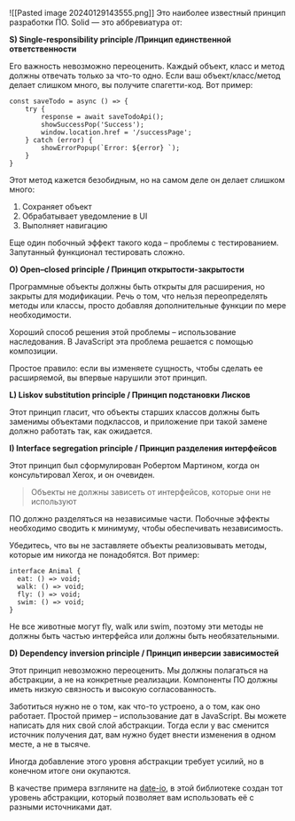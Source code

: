 ![[Pasted image 20240129143555.png]]
Это наиболее известный принцип разработки ПО. Solid — это аббревиатура от:  
  
**S) Single-responsibility principle /Принцип единственной ответственности**  
  
Его важность невозможно переоценить. Каждый объект, класс и метод должны отвечать только за что-то одно. Если ваш объект/класс/метод делает слишком много, вы получите спагетти-код. Вот пример:  
  

```
const saveTodo = async () => {
    try {
        response = await saveTodoApi(); 
        showSuccessPop('Success'); 
        window.location.href = '/successPage';
    } catch (error) { 
        showErrorPopup(`Error: ${error} `);
    }
}
```

  
Этот метод кажется безобидным, но на самом деле он делает слишком много:  
  

1. Сохраняет объект
2. Обрабатывает уведомление в UI
3. Выполняет навигацию

  
Еще один побочный эффект такого кода – проблемы с тестированием. Запутанный функционал тестировать сложно.  
  
**O) Open–closed principle / Принцип открытости-закрытости**  
  
Программные объекты должны быть открыты для расширения, но закрыты для модификации. Речь о том, что нельзя переопределять методы или классы, просто добавляя дополнительные функции по мере необходимости.  
  
Хороший способ решения этой проблемы – использование наследования. В JavaScript эта проблема решается с помощью композиции.  
  
Простое правило: если вы изменяете сущность, чтобы сделать ее расширяемой, вы впервые нарушили этот принцип.  
  
**L) Liskov substitution principle / Принцип подстановки Лисков**  
  
Этот принцип гласит, что объекты старших классов должны быть заменимы объектами подклассов, и приложение при такой замене должно работать так, как ожидается.  
  
**I) Interface segregation principle / Принцип разделения интерфейсов**  
  
Этот принцип был сформулирован Робертом Мартином, когда он консультировал Xerox, и он очевиден.  
  

> Объекты не должны зависеть от интерфейсов, которые они не используют

  
  
ПО должно разделяться на независимые части. Побочные эффекты необходимо сводить к минимуму, чтобы обеспечивать независимость.  
  
Убедитесь, что вы не заставляете объекты реализовывать методы, которые им никогда не понадобятся. Вот пример:  
  

```
interface Animal {
  eat: () => void;
  walk: () => void;
  fly: () => void;
  swim: () => void;
}
```

  
Не все животные могут fly, walk или swim, поэтому эти методы не должны быть частью интерфейса или должны быть необязательными.  
  
**D) Dependency inversion principle / Принцип инверсии зависимостей**  
  
Этот принцип невозможно переоценить. Мы должны полагаться на абстракции, а не на конкретные реализации. Компоненты ПО должны иметь низкую связность и высокую согласованность.  
  
Заботиться нужно не о том, как что-то устроено, а о том, как оно работает. Простой пример – использование дат в JavaScript. Вы можете написать для них свой слой абстракции. Тогда если у вас сменится источник получения дат, вам нужно будет внести изменения в одном месте, а не в тысяче.  
  
Иногда добавление этого уровня абстракции требует усилий, но в конечном итоге они окупаются.  
  
В качестве примера взгляните на [date-io](https://github.com/dmtrKovalenko/date-io), в этой библиотеке создан тот уровень абстракции, который позволяет вам использовать её с разными источниками дат.